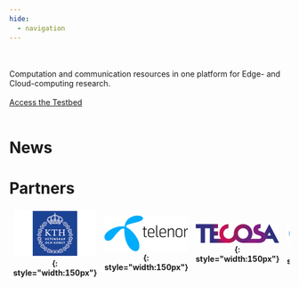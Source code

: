 ```yaml
---
hide:
  - navigation
---
```

<div id="hero-container">
  <div id="hero-text">
  <br><br>
  <span>Computation and communication resources in one platform for Edge- and Cloud-computing research.</span><br><br>  
  <a class="md-button" href="https://testbed.expeca.proj.kth.se" target="_blank">Access the Testbed</a>
  </div>
</div>

<br>

# News



# Partners

<style>
table, td, th {
   border: none!important;
   background: rgba(0,0,0,0) !important;
   text-align: center !important;
   vertical-align: middle !important;
}
tr:hover {
    background: rgba(0,0,0,0) !important;
}
</style>


| ![](./assets/kth_logo_2.png){: style="width:150px"} | ![](./assets/telenor_logo.png){: style="width:150px"} | ![](./assets/tecosa_logo.jpeg){: style="width:150px"} | ![](./assets/chameleon_logo.png){: style="width:200px"}
| :-------------: | :------------------: | :------------: | :------------: |



